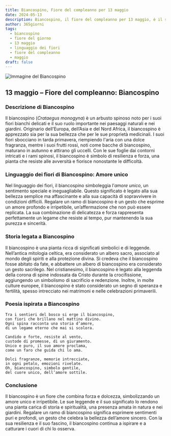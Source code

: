 ```yaml
---
title: Biancospino, Fiore del compleanno per 13 maggio
date: 2024-05-13
description: Biancospino, il fiore del compleanno per 13 maggio, è il simbolo di Amore unico. Scopri il suo significato unico, le storie affascinanti e la poesia che celebra la sua bellezza.
author: 365giorni
tags:
  - biancospino
  - fiore del giorno
  - 13 maggio
  - linguaggio dei fiori
  - fiore del compleanno
  - maggio
draft: false
---
```


![Immagine del Biancospino](https://cdn.pixabay.com/photo/2023/05/06/08/44/crataegus-7973879_1280.jpg)


## 13 maggio – Fiore del compleanno: Biancospino

### Descrizione di Biancospino

Il biancospino (_Crataegus monogyna_) è un arbusto spinoso noto per i suoi fiori bianchi delicati e il suo ruolo importante nei paesaggi naturali e nei giardini. Originario dell’Europa, dell’Asia e del Nord Africa, il biancospino è apprezzato sia per la sua bellezza che per le sue proprietà medicinali. I suoi fiori sbocciano in tarda primavera, riempiendo l'aria con una dolce fragranza, mentre i suoi frutti rossi, noti come bacche di biancospino, maturano in autunno e attirano gli uccelli. Con le sue foglie dai contorni intricati e i rami spinosi, il biancospino è simbolo di resilienza e forza, una pianta che resiste alle avversità e fiorisce nonostante le difficoltà.

### Linguaggio dei fiori di Biancospino: Amore unico

Nel linguaggio dei fiori, il biancospino simboleggia l’_amore unico_, un sentimento speciale e ineguagliabile. Questo significato è legato alla sua bellezza semplice ma affascinante e alla sua capacità di sopravvivere in condizioni difficili. Regalare un ramo di biancospino è un gesto che esprime un amore profondo e irripetibile, un’affermazione che non può essere replicata. La sua combinazione di delicatezza e forza rappresenta perfettamente un legame che resiste al tempo, pur mantenendo la sua purezza e sincerità.

### Storia legata a Biancospino

Il biancospino è una pianta ricca di significati simbolici e di leggende. Nell’antica mitologia celtica, era considerato un albero sacro, associato al mondo degli spiriti e alla protezione divina. Si credeva che il biancospino fosse abitato da fate, e abbattere un albero di biancospino era considerato un gesto sacrilego. Nel cristianesimo, il biancospino è legato alla leggenda della corona di spine indossata da Cristo durante la crocifissione, aggiungendo un simbolismo di sacrificio e redenzione. Inoltre, in molte culture europee, il biancospino è stato considerato un segno di speranza e fertilità, spesso intrecciato nei matrimoni e nelle celebrazioni primaverili.

### Poesia ispirata a Biancospino

```
Tra i sentieri del bosco si erge il biancospino,  
con fiori che brillano nel mattino divino.  
Ogni spina racconta una storia d’amore,  
di un legame eterno che mai si scolora.  

Candido e forte, resiste al vento,  
custode di promesse, di un giuramento.  
Unico e puro, il suo amore proclama,  
come un faro che guida chi lo ama.  

Dolci fragranze, memorie intrecciate,  
in ogni petalo, emozioni rivelate.  
Oh, biancospino, simbolo gentile,  
del cuore unico, dell’amore sottile.  
```

### Conclusione

Il biancospino è un fiore che combina forza e dolcezza, simbolizzando un amore unico e irripetibile. Le sue leggende e il suo significato lo rendono una pianta carica di storia e spiritualità, una presenza amata in natura e nei giardini. Regalare un ramo di biancospino significa esprimere sentimenti puri e profondi, un gesto che celebra la bellezza dell’amore sincero. Con la sua resilienza e il suo fascino, il biancospino continua a ispirare e a catturare i cuori di chi lo osserva.